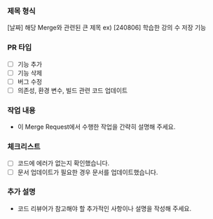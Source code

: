 ### 제목 형식
[날짜] 해당 Merge와 관련된 큰 제목
ex) [240806] 학습한 강의 수 저장 기능

### PR 타입
- [ ] 기능 추가
- [ ] 기능 삭제
- [ ] 버그 수정
- [ ] 의존성, 환경 변수, 빌드 관련 코드 업데이트

### 작업 내용
- 이 Merge Request에서 수행한 작업을 간략히 설명해 주세요.

### 체크리스트
- [ ] 코드에 에러가 없는지 확인했습니다.
- [ ] 문서 업데이트가 필요한 경우 문서를 업데이트했습니다.

### 추가 설명
- 코드 리뷰어가 참고해야 할 추가적인 사항이나 설명을 작성해 주세요.
